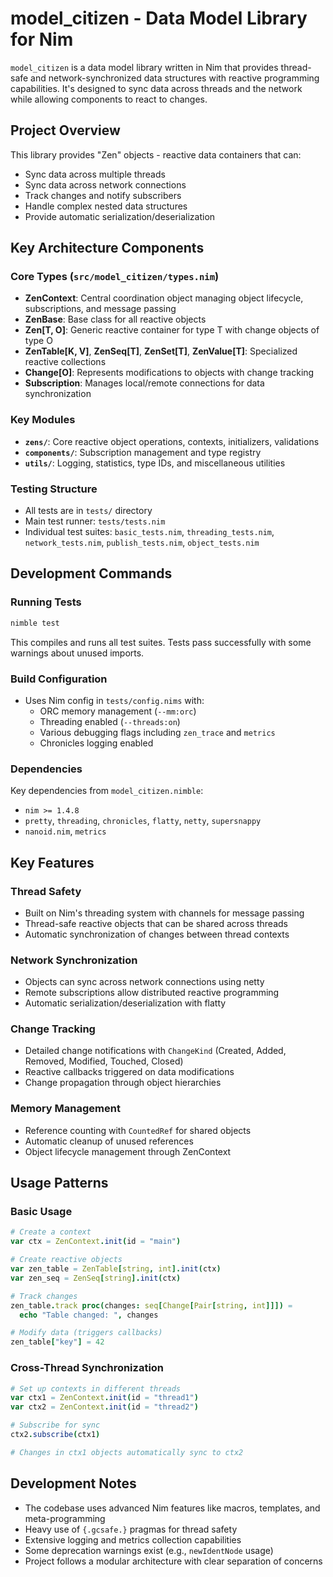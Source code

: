 # model_citizen - Data Model Library for Nim

`model_citizen` is a data model library written in Nim that provides thread-safe and network-synchronized data structures with reactive programming capabilities. It's designed to sync data across threads and the network while allowing components to react to changes.

## Project Overview

This library provides "Zen" objects - reactive data containers that can:
- Sync data across multiple threads
- Sync data across network connections
- Track changes and notify subscribers
- Handle complex nested data structures
- Provide automatic serialization/deserialization

## Key Architecture Components

### Core Types (`src/model_citizen/types.nim`)
- **ZenContext**: Central coordination object managing object lifecycle, subscriptions, and message passing
- **ZenBase**: Base class for all reactive objects
- **Zen[T, O]**: Generic reactive container for type T with change objects of type O
- **ZenTable[K, V]**, **ZenSeq[T]**, **ZenSet[T]**, **ZenValue[T]**: Specialized reactive collections
- **Change[O]**: Represents modifications to objects with change tracking
- **Subscription**: Manages local/remote connections for data synchronization

### Key Modules
- **`zens/`**: Core reactive object operations, contexts, initializers, validations
- **`components/`**: Subscription management and type registry
- **`utils/`**: Logging, statistics, type IDs, and miscellaneous utilities

### Testing Structure
- All tests are in `tests/` directory
- Main test runner: `tests/tests.nim`
- Individual test suites: `basic_tests.nim`, `threading_tests.nim`, `network_tests.nim`, `publish_tests.nim`, `object_tests.nim`

## Development Commands

### Running Tests
```bash
nimble test
```
This compiles and runs all test suites. Tests pass successfully with some warnings about unused imports.

### Build Configuration
- Uses Nim config in `tests/config.nims` with:
  - ORC memory management (`--mm:orc`)
  - Threading enabled (`--threads:on`)
  - Various debugging flags including `zen_trace` and `metrics`
  - Chronicles logging enabled

### Dependencies
Key dependencies from `model_citizen.nimble`:
- `nim >= 1.4.8`
- `pretty`, `threading`, `chronicles`, `flatty`, `netty`, `supersnappy`
- `nanoid.nim`, `metrics`

## Key Features

### Thread Safety
- Built on Nim's threading system with channels for message passing
- Thread-safe reactive objects that can be shared across threads
- Automatic synchronization of changes between thread contexts

### Network Synchronization
- Objects can sync across network connections using netty
- Remote subscriptions allow distributed reactive programming
- Automatic serialization/deserialization with flatty

### Change Tracking
- Detailed change notifications with `ChangeKind` (Created, Added, Removed, Modified, Touched, Closed)
- Reactive callbacks triggered on data modifications
- Change propagation through object hierarchies

### Memory Management
- Reference counting with `CountedRef` for shared objects
- Automatic cleanup of unused references
- Object lifecycle management through ZenContext

## Usage Patterns

### Basic Usage
```nim
# Create a context
var ctx = ZenContext.init(id = "main")

# Create reactive objects
var zen_table = ZenTable[string, int].init(ctx)
var zen_seq = ZenSeq[string].init(ctx)

# Track changes
zen_table.track proc(changes: seq[Change[Pair[string, int]]]) =
  echo "Table changed: ", changes

# Modify data (triggers callbacks)
zen_table["key"] = 42
```

### Cross-Thread Synchronization
```nim
# Set up contexts in different threads
var ctx1 = ZenContext.init(id = "thread1")
var ctx2 = ZenContext.init(id = "thread2")

# Subscribe for sync
ctx2.subscribe(ctx1)

# Changes in ctx1 objects automatically sync to ctx2
```

## Development Notes

- The codebase uses advanced Nim features like macros, templates, and meta-programming
- Heavy use of `{.gcsafe.}` pragmas for thread safety
- Extensive logging and metrics collection capabilities
- Some deprecation warnings exist (e.g., `newIdentNode` usage)
- Project follows a modular architecture with clear separation of concerns

